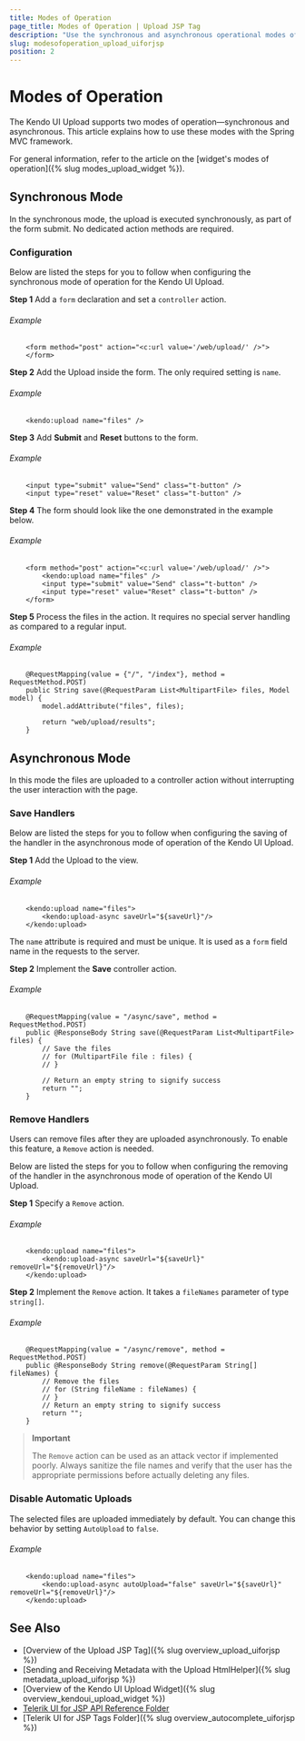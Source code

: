 ```yaml
---
title: Modes of Operation
page_title: Modes of Operation | Upload JSP Tag
description: "Use the synchronous and asynchronous operational modes of the Upload JSP tag in Kendo UI."
slug: modesofoperation_upload_uiforjsp
position: 2
---
```


# Modes of Operation

The Kendo UI Upload supports two modes of operation&mdash;synchronous and asynchronous. This article explains how to use these modes with the Spring MVC framework.

For general information, refer to the article on the [widget's modes of operation]({% slug modes_upload_widget %}).

## Synchronous Mode

In the synchronous mode, the upload is executed synchronously, as part of the form submit. No dedicated action methods are required.

### Configuration

Below are listed the steps for you to follow when configuring the synchronous mode of operation for the Kendo UI Upload.

**Step 1** Add a `form` declaration and set a `controller` action.

###### Example

        <form method="post" action="<c:url value='/web/upload/' />">
        </form>

**Step 2** Add the Upload inside the form. The only required setting is `name`.

###### Example

        <kendo:upload name="files" />

**Step 3** Add **Submit** and **Reset** buttons to the form.

###### Example

        <input type="submit" value="Send" class="t-button" />
        <input type="reset" value="Reset" class="t-button" />

**Step 4** The form should look like the one demonstrated in the example below.

###### Example

        <form method="post" action="<c:url value='/web/upload/' />">
            <kendo:upload name="files" />
            <input type="submit" value="Send" class="t-button" />
            <input type="reset" value="Reset" class="t-button" />
        </form>

**Step 5** Process the files in the action. It requires no special server handling as compared to a regular input.

###### Example

        @RequestMapping(value = {"/", "/index"}, method = RequestMethod.POST)
        public String save(@RequestParam List<MultipartFile> files, Model model) {
            model.addAttribute("files", files);

            return "web/upload/results";
        }

## Asynchronous Mode

In this mode the files are uploaded to a controller action without interrupting the user interaction with the page.

### Save Handlers

Below are listed the steps for you to follow when configuring the saving of the handler in the asynchronous mode of operation of the Kendo UI Upload.

**Step 1** Add the Upload to the view.

###### Example

        <kendo:upload name="files">
            <kendo:upload-async saveUrl="${saveUrl}"/>
        </kendo:upload>

The `name` attribute is required and must be unique. It is used as a `form` field name in the requests to the server.

**Step 2** Implement the **Save** controller action.

###### Example

        @RequestMapping(value = "/async/save", method = RequestMethod.POST)
        public @ResponseBody String save(@RequestParam List<MultipartFile> files) {
            // Save the files
            // for (MultipartFile file : files) {
            // }

            // Return an empty string to signify success
            return "";
        }

### Remove Handlers

Users can remove files after they are uploaded asynchronously. To enable this feature, a `Remove` action is needed.

Below are listed the steps for you to follow when configuring the removing of the handler in the asynchronous mode of operation of the Kendo UI Upload.

**Step 1** Specify a `Remove` action.

###### Example

        <kendo:upload name="files">
            <kendo:upload-async saveUrl="${saveUrl}" removeUrl="${removeUrl}"/>
        </kendo:upload>

**Step 2** Implement the `Remove` action. It takes a `fileNames` parameter of type `string[]`.

###### Example

        @RequestMapping(value = "/async/remove", method = RequestMethod.POST)
        public @ResponseBody String remove(@RequestParam String[] fileNames) {
            // Remove the files
            // for (String fileName : fileNames) {
            // }
            // Return an empty string to signify success
            return "";
        }

> **Important**
>
> The `Remove` action can be used as an attack vector if implemented poorly. Always sanitize the file names and verify that the user has the appropriate permissions before actually deleting any files.

### Disable Automatic Uploads

The selected files are uploaded immediately by default. You can change this behavior by setting `AutoUpload` to `false`.

###### Example

        <kendo:upload name="files">
            <kendo:upload-async autoUpload="false" saveUrl="${saveUrl}" removeUrl="${removeUrl}"/>
        </kendo:upload>

## See Also

* [Overview of the Upload JSP Tag]({% slug overview_upload_uiforjsp %})
* [Sending and Receiving Metadata with the Upload HtmlHelper]({% slug metadata_upload_uiforjsp %})
* [Overview of the Kendo UI Upload Widget]({% slug overview_kendoui_upload_widget %})
* [Telerik UI for JSP API Reference Folder](/api/jsp/autocomplete/animation)
* [Telerik UI for JSP Tags Folder]({% slug overview_autocomplete_uiforjsp %})
